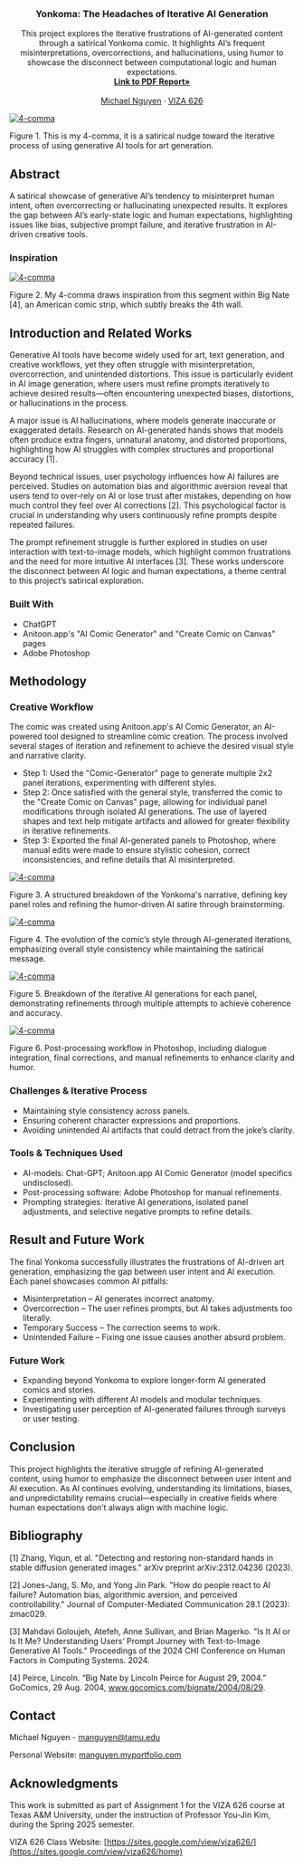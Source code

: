 <!-- Improved compatibility of back to top link: See: https://github.com/othneildrew/Best-README-Template/pull/73 -->
<a id="readme-top"></a>

<!-- PROJECT SHIELDS -->
<!--
*** I'm using markdown "reference style" links for readability.
*** Reference links are enclosed in brackets [ ] instead of parentheses ( ).
*** See the bottom of this document for the declaration of the reference variables
*** for contributors-url, forks-url, etc. This is an optional, concise syntax you may use.
*** https://www.markdownguide.org/basic-syntax/#reference-style-links
-->




<!-- PROJECT LOGO -->
<br />
<div align="center">
  </a>

  <h3 align="center">Yonkoma: The Headaches of Iterative AI Generation</h3>

  <p align="center">
    This project explores the iterative frustrations of AI-generated content through a satirical Yonkoma comic. It highlights AI’s frequent misinterpretations, overcorrections, and hallucinations, using humor to showcase the disconnect between computational logic and human expectations.
    <br />
    <a href="https://github.com/yujnkm/4-comma-Assignment_01/blob/main/pdf/Reality-Distortion-Room-ISMAR-23.pdf"><strong>Link to PDF Report»</strong></a>
    <br />
    <br />
    <a href="https://manguyen.myportfolio.com/">Michael Nguyen</a>
    &middot;
    <a href="https://sites.google.com/view/viza626/home">VIZA 626</a>
  </p>
</div>

[![4-comma][images-fig1]](https://github.com/manguyen0017/4-comma-Assignment_01/blob/main/images/fig1.png)

Figure 1. This is my 4-comma, it is a satirical nudge toward the iterative process of using generative AI tools for art generation.

<!-- Abstract -->
## Abstract
A satirical showcase of generative AI’s tendency to misinterpret human intent, often overcorrecting or hallucinating unexpected results. It explores the gap between AI’s early-state logic and human expectations, highlighting issues like bias, subjective prompt failure, and iterative frustration in AI-driven creative tools.

### Inspiration
[![4-comma][images-fig2]](https://github.com/manguyen0017/4-comma-Assignment_01/blob/main/images/fig2.png) <!-- Big Nate Comic -->

Figure 2. My 4-comma draws inspiration from this segment within Big Nate [4], an American comic strip, which subtly breaks the 4th wall.


<!-- Introduction and Related Works -->
## Introduction and Related Works

Generative AI tools have become widely used for art, text generation, and creative workflows, yet they often struggle with misinterpretation, overcorrection, and unintended distortions. This issue is particularly evident in AI image generation, where users must refine prompts iteratively to achieve desired results—often encountering unexpected biases, distortions, or hallucinations in the process.

A major issue is AI hallucinations, where models generate inaccurate or exaggerated details. Research on AI-generated hands shows that models often produce extra fingers, unnatural anatomy, and distorted proportions, highlighting how AI struggles with complex structures and proportional accuracy [1].

Beyond technical issues, user psychology influences how AI failures are perceived. Studies on automation bias and algorithmic aversion reveal that users tend to over-rely on AI or lose trust after mistakes, depending on how much control they feel over AI corrections [2]. This psychological factor is crucial in understanding why users continuously refine prompts despite repeated failures.

The prompt refinement struggle is further explored in studies on user interaction with text-to-image models, which highlight common frustrations and the need for more intuitive AI interfaces [3]. These works underscore the disconnect between AI logic and human expectations, a theme central to this project’s satirical exploration.


### Built With
* ChatGPT
* Anitoon.app's "AI Comic Generator" and "Create Comic on Canvas" pages
* Adobe Photoshop

## Methodology

### Creative Workflow

The comic was created using Anitoon.app's AI Comic Generator, an AI-powered tool designed to streamline comic creation. The process involved several stages of iteration and refinement to achieve the desired visual style and narrative clarity.

* Step 1: Used the "Comic-Generator" page to generate multiple 2x2 panel iterations, experimenting with different styles.
* Step 2: Once satisfied with the general style, transferred the comic to the "Create Comic on Canvas" page, allowing for individual panel modifications through isolated AI generations. The use of layered shapes and text help mitigate artifacts and allowed for greater flexibility in iterative refinements.
* Step 3: Exported the final AI-generated panels to Photoshop, where manual edits were made to ensure stylistic cohesion, correct inconsistencies, and refine details that AI misinterpreted.

[![4-comma][images-fig3]](https://github.com/manguyen0017/4-comma-Assignment_01/blob/main/images/fig3.png)

Figure 3. A structured breakdown of the Yonkoma's narrative, defining key panel roles and refining the humor-driven AI satire through brainstorming.

[![4-comma][images-fig4]](https://github.com/manguyen0017/4-comma-Assignment_01/blob/main/images/fig4.png)

Figure 4. The evolution of the comic’s style through AI-generated iterations, emphasizing overall style consistency while maintaining the satirical message.

[![4-comma][images-fig5]](https://github.com/manguyen0017/4-comma-Assignment_01/blob/main/images/fig5.png)

Figure 5. Breakdown of the iterative AI generations for each panel, demonstrating refinements through multiple attempts to achieve coherence and accuracy.

[![4-comma][images-fig6]](https://github.com/manguyen0017/4-comma-Assignment_01/blob/main/images/fig6.png)

Figure 6. Post-processing workflow in Photoshop, including dialogue integration, final corrections, and manual refinements to enhance clarity and humor.


### Challenges & Iterative Process

* Maintaining style consistency across panels.
* Ensuring coherent character expressions and proportions.
* Avoiding unintended AI artifacts that could detract from the joke’s clarity.


### Tools & Techniques Used

* AI-models: Chat-GPT; Anitoon.app AI Comic Generator (model specifics undisclosed).
* Post-processing software: Adobe Photoshop for manual refinements.
* Prompting strategies: Iterative AI generations, isolated panel adjustments, and selective negative prompts to refine details.



## Result and Future Work
The final Yonkoma successfully illustrates the frustrations of AI-driven art generation, emphasizing the gap between user intent and AI execution. Each panel showcases common AI pitfalls:
* Misinterpretation – AI generates incorrect anatomy.
* Overcorrection – The user refines prompts, but AI takes adjustments too literally.
* Temporary Success – The correction seems to work.
* Unintended Failure – Fixing one issue causes another absurd problem.

### Future Work
* Expanding beyond Yonkoma to explore longer-form AI generated comics and stories.
* Experimenting with different AI models and modular techniques.
* Investigating user perception of AI-generated failures through surveys or user testing.



## Conclusion
This project highlights the iterative struggle of refining AI-generated content, using humor to emphasize the disconnect between user intent and AI execution. As AI continues evolving, understanding its limitations, biases, and unpredictability remains crucial—especially in creative fields where human expectations don’t always align with machine logic.



<!-- Bibliography -->
## Bibliography 
[1] Zhang, Yiqun, et al. "Detecting and restoring non-standard hands in stable diffusion generated images." arXiv preprint arXiv:2312.04236 (2023).

[2] Jones-Jang, S. Mo, and Yong Jin Park. "How do people react to AI failure? Automation bias, algorithmic aversion, and perceived controllability." Journal of Computer-Mediated Communication 28.1 (2023): zmac029.

[3] Mahdavi Goloujeh, Atefeh, Anne Sullivan, and Brian Magerko. "Is It AI or Is It Me? Understanding Users’ Prompt Journey with Text-to-Image Generative AI Tools." Proceedings of the 2024 CHI Conference on Human Factors in Computing Systems. 2024.

[4] Peirce, Lincoln. “Big Nate by Lincoln Peirce for August 29, 2004.” GoComics, 29 Aug. 2004, www.gocomics.com/bignate/2004/08/29.

<!-- CONTACT -->
## Contact

Michael Nguyen - manguyen@tamu.edu

Personal Website: [manguyen.myportfolio.com](https://manguyen.myportfolio.com)




<!-- ACKNOWLEDGMENTS -->
## Acknowledgments

This work is submitted as part of Assignment 1 for the VIZA 626 course at Texas A&M University, under the instruction of Professor You-Jin Kim, during the Spring 2025 semester.

VIZA 626 Class Website: [https://sites.google.com/view/viza626/](https://sites.google.com/view/viza626/home)

<!-- MARKDOWN LINKS & IMAGES -->
<!-- https://www.markdownguide.org/basic-syntax/#reference-style-links -->
[contributors-shield]: https://img.shields.io/github/contributors/othneildrew/Best-README-Template.svg?style=for-the-badge
[contributors-url]: https://github.com/othneildrew/Best-README-Template/graphs/contributors
[forks-shield]: https://img.shields.io/github/forks/othneildrew/Best-README-Template.svg?style=for-the-badge
[forks-url]: https://github.com/othneildrew/Best-README-Template/network/members
[stars-shield]: https://img.shields.io/github/stars/othneildrew/Best-README-Template.svg?style=for-the-badge
[stars-url]: https://github.com/othneildrew/Best-README-Template/stargazers
[issues-shield]: https://img.shields.io/github/issues/othneildrew/Best-README-Template.svg?style=for-the-badge
[issues-url]: https://github.com/othneildrew/Best-README-Template/issues
[license-shield]: https://img.shields.io/github/license/othneildrew/Best-README-Template.svg?style=for-the-badge
[license-url]: https://github.com/othneildrew/Best-README-Template/blob/master/LICENSE.txt
[linkedin-shield]: https://img.shields.io/badge/-LinkedIn-black.svg?style=for-the-badge&logo=linkedin&colorB=555
[linkedin-url]: https://linkedin.com/in/othneildrew
[product-screenshot]: images/screenshot.png
[images-fig1]: images/fig1.png
[images-fig2]: images/fig2.png
[images-fig3]: images/fig3.png
[images-fig4]: images/fig4.png
[images-fig5]: images/fig5.png
[images-fig6]: images/fig6.png
[Next.js]: https://img.shields.io/badge/next.js-000000?style=for-the-badge&logo=nextdotjs&logoColor=white
[Next-url]: https://nextjs.org/
[React.js]: https://img.shields.io/badge/React-20232A?style=for-the-badge&logo=react&logoColor=61DAFB
[React-url]: https://reactjs.org/
[Vue.js]: https://img.shields.io/badge/Vue.js-35495E?style=for-the-badge&logo=vuedotjs&logoColor=4FC08D
[Vue-url]: https://vuejs.org/
[Angular.io]: https://img.shields.io/badge/Angular-DD0031?style=for-the-badge&logo=angular&logoColor=white
[Angular-url]: https://angular.io/
[Svelte.dev]: https://img.shields.io/badge/Svelte-4A4A55?style=for-the-badge&logo=svelte&logoColor=FF3E00
[Svelte-url]: https://svelte.dev/
[Laravel.com]: https://img.shields.io/badge/Laravel-FF2D20?style=for-the-badge&logo=laravel&logoColor=white
[Laravel-url]: https://laravel.com
[Bootstrap.com]: https://img.shields.io/badge/Bootstrap-563D7C?style=for-the-badge&logo=bootstrap&logoColor=white
[Bootstrap-url]: https://getbootstrap.com
[JQuery.com]: https://img.shields.io/badge/jQuery-0769AD?style=for-the-badge&logo=jquery&logoColor=white
[JQuery-url]: https://jquery.com 
